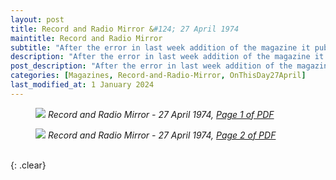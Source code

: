 ```yaml
---
layout: post
title: Record and Radio Mirror &#124; 27 April 1974
maintitle: Record and Radio Mirror
subtitle: "After the error in last week addition of the magazine it published the following: LAST WEEK: Chart compilers, facts from last week. Artists dropping out from last week: Lena Zavaroni, 44: Doobie Bros 40: Suzi Quatro 49: Ann Peebies"
description: "After the error in last week addition of the magazine it published the following: LAST WEEK: Chart compilers, facts from last week. Artists dropping out from last week: Lena Zavaroni, 44: Doobie Bros 40: Suzi Quatro 49: Ann Peebies."
post_description: "After the error in last week addition of the magazine it published the following: LAST WEEK: Chart compilers, facts from last week. Artists dropping out from last week: Lena Zavaroni, 44: Doobie Bros 40: Suzi Quatro 49: Ann Peebies."
categories: [Magazines, Record-and-Radio-Mirror, OnThisDay27April]
last_modified_at: 1 January 2024
---
```


<figure class="fig1">
<a href="/assets/images/magazines/1974-04-27-01-record-&-radio-mirror.png"><img src="/assets/images/magazines/1974-04-27-01-record-&-radio-mirror.png" class="full-width zoom-in" /></a>
<cite>Record and Radio Mirror - 27 April 1974, <a class="external-link" href="https://www.worldradiohistory.com/UK/Record-Mirror/70s/74/Record-Mirror-1974-04-27.pdf">Page 1 of PDF</a></cite>
</figure>

<figure class="fig2">
<a href="/assets/images/magazines/1974-04-27-02-record-&-radio-mirror.png"><img src="/assets/images/magazines/1974-04-27-02-record-&-radio-mirror.png" class="full-width zoom-in" /></a>
<cite>Record and Radio Mirror - 27 April 1974, <a class="external-link" href="https://www.worldradiohistory.com/UK/Record-Mirror/70s/74/Record-Mirror-1974-04-27.pdf#page=02">Page 2 of PDF</a></cite>
</figure>

<br />{: .clear}


